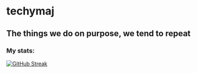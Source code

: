 # techymaj
## The things we do on purpose, we tend to repeat
### My stats:
[![GitHub Streak](https://streak-stats.demolab.com/?user=DenverCoder1)](https://git.io/streak-stats)
